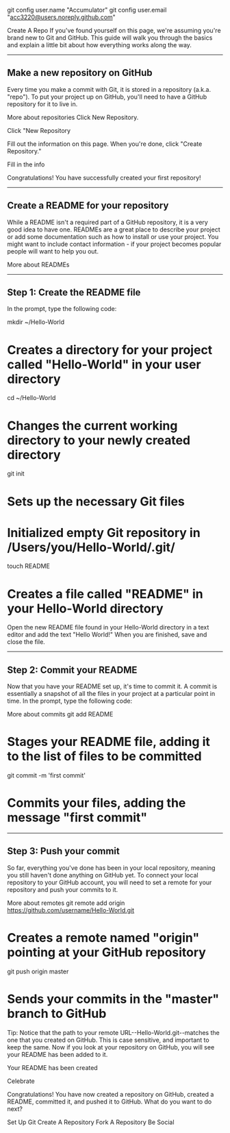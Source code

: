 
git config user.name "Accumulator"
git config user.email "acc3220@users.noreply.github.com"


Create A Repo
If you've found yourself on this page, we're assuming you're brand new to Git and GitHub. 
This guide will walk you through the basics and explain a little bit about how everything works along the way.


----------------------------------------------
Make a new repository on GitHub
----------------------------------------------

Every time you make a commit with Git, it is stored in a repository (a.k.a. "repo"). 
To put your project up on GitHub, you'll need to have a GitHub repository for it to live in.

More about repositories
Click New Repository.

Click "New Repository

Fill out the information on this page. When you're done, click "Create Repository."

Fill in the info

Congratulations! You have successfully created your first repository!


----------------------------------------------
Create a README for your repository
----------------------------------------------

While a README isn't a required part of a GitHub repository, it is a very good idea to have one. 
READMEs are a great place to describe your project or add some documentation such as how 
to install or use your project. You might want to include contact information - if your 
project becomes popular people will want to help you out.

More about READMEs

----------------------------------------------
Step 1: Create the README file
----------------------------------------------

In the prompt, type the following code:

mkdir ~/Hello-World
# Creates a directory for your project called "Hello-World" in your user directory

cd ~/Hello-World
# Changes the current working directory to your newly created directory

git init
# Sets up the necessary Git files
# Initialized empty Git repository in /Users/you/Hello-World/.git/

touch README
# Creates a file called "README" in your Hello-World directory
Open the new README file found in your Hello-World directory in a text editor and 
add the text "Hello World!" When you are finished, save and close the file.


----------------------------------------------
Step 2: Commit your README
----------------------------------------------

Now that you have your README set up, it's time to commit it. A commit is essentially 
a snapshot of all the files in your project at a particular point in time. 
In the prompt, type the following code:

More about commits
git add README
# Stages your README file, adding it to the list of files to be committed

git commit -m 'first commit'
# Commits your files, adding the message "first commit"


----------------------------------------------
Step 3: Push your commit
----------------------------------------------

So far, everything you've done has been in your local repository, meaning you still 
haven't done anything on GitHub yet. To connect your local repository to 
your GitHub account, you will need to set a remote for your repository 
and push your commits to it.

More about remotes
git remote add origin https://github.com/username/Hello-World.git
# Creates a remote named "origin" pointing at your GitHub repository

git push origin master
# Sends your commits in the "master" branch to GitHub
Tip: Notice that the path to your remote URL--Hello-World.git--matches the 
one that you created on GitHub. This is case sensitive, and important to keep the same.
Now if you look at your repository on GitHub, you will see your README has been added to it.

Your README has been created

Celebrate

Congratulations! You have now created a repository on GitHub, created a README, 
committed it, and pushed it to GitHub. What do you want to do next?

Set Up Git
Create A Repository
Fork A Repository
Be Social


